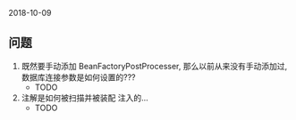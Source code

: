 2018-10-09

## 问题
1. 既然要手动添加 BeanFactoryPostProcesser, 那么以前从来没有手动添加过, 数据库连接参数是如何设置的???
    - TODO
2. 注解是如何被扫描并被装配 注入的...
    - TODO